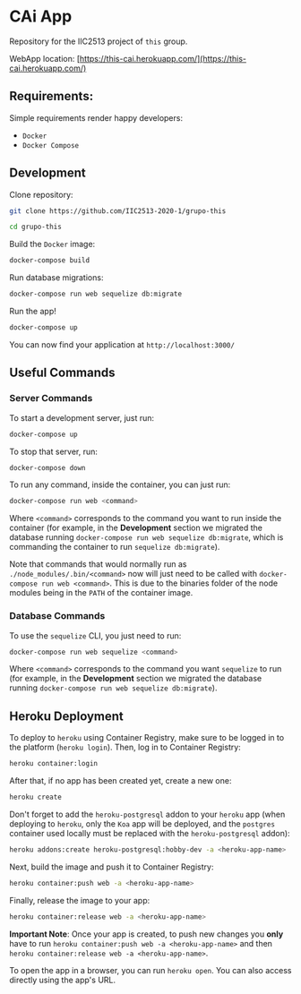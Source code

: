 # CAi App

Repository for the IIC2513 project of `this` group.

WebApp location: [https://this-cai.herokuapp.com/](https://this-cai.herokuapp.com/)

## Requirements:

Simple requirements render happy developers:

- `Docker`
- `Docker Compose`

## Development

Clone repository:

```sh
git clone https://github.com/IIC2513-2020-1/grupo-this

cd grupo-this
```

Build the `Docker` image:

```sh
docker-compose build
```

Run database migrations:

```sh
docker-compose run web sequelize db:migrate
```

Run the app!

```sh
docker-compose up
```

You can now find your application at `http://localhost:3000/`

## Useful Commands

### Server Commands

To start a development server, just run:

```sh
docker-compose up
```

To stop that server, run:

```sh
docker-compose down
```

To run any command, inside the container, you can just run:

```sh
docker-compose run web <command>
```

Where `<command>` corresponds to the command you want to run inside the container (for example, in the **Development** section we migrated the database running `docker-compose run web sequelize db:migrate`, which is commanding the container to run `sequelize db:migrate`).

Note that commands that would normally run as `./node_modules/.bin/<command>` now will just need to be called with `docker-compose run web <command>`. This is due to the binaries folder of the node modules being in the `PATH` of the container image.

### Database Commands

To use the `sequelize` CLI, you just need to run:

```sh
docker-compose run web sequelize <command>
```

Where `<command>` corresponds to the command you want `sequelize` to run (for example, in the **Development** section we migrated the database running `docker-compose run web sequelize db:migrate`).

## Heroku Deployment

To deploy to `heroku` using Container Registry, make sure to be logged in to the platform (`heroku login`). Then, log in to Container Registry:

```sh
heroku container:login
```

After that, if no app has been created yet, create a new one:

```sh
heroku create
```

Don't forget to add the `heroku-postgresql` addon to your `heroku` app (when deploying to `heroku`, only the `Koa` app will be deployed, and the `postgres` container used locally must be replaced with the `heroku-postgresql` addon):

```sh
heroku addons:create heroku-postgresql:hobby-dev -a <heroku-app-name>
```

Next, build the image and push it to Container Registry:

```sh
heroku container:push web -a <heroku-app-name>
```

Finally, release the image to your app:

```sh
heroku container:release web -a <heroku-app-name>
```

**Important Note**: Once your app is created, to push new changes you **only** have to run `heroku container:push web -a <heroku-app-name>` and then `heroku container:release web -a <heroku-app-name>`.

To open the app in a browser, you can run `heroku open`. You can also access directly using the app's URL.
